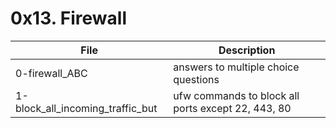 # 0x13. Firewall

File | Description
--- | ---
0-firewall_ABC | answers to multiple choice questions
1-block_all_incoming_traffic_but | ufw commands to block all ports except 22, 443, 80
